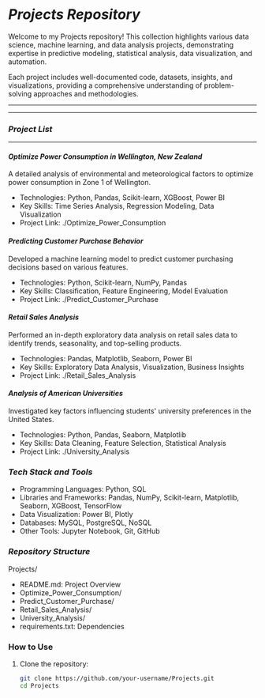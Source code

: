 # ***Projects Repository***
Welcome to my Projects repository! This collection highlights various data science, machine learning, and data analysis projects, demonstrating expertise in predictive modeling, statistical analysis, data visualization, and automation.

Each project includes well-documented code, datasets, insights, and visualizations, providing a comprehensive understanding of problem-solving approaches and methodologies.
***
***
### ***Project List***

---

#### ***Optimize Power Consumption in Wellington, New Zealand***
A detailed analysis of environmental and meteorological factors to optimize power consumption in Zone 1 of Wellington.
- Technologies: Python, Pandas, Scikit-learn, XGBoost, Power BI
- Key Skills: Time Series Analysis, Regression Modeling, Data Visualization
- Project Link: ./Optimize_Power_Consumption

#### ***Predicting Customer Purchase Behavior***
Developed a machine learning model to predict customer purchasing decisions based on various features.
- Technologies: Python, Scikit-learn, NumPy, Pandas
- Key Skills: Classification, Feature Engineering, Model Evaluation
- Project Link: ./Predict_Customer_Purchase

#### ***Retail Sales Analysis***
Performed an in-depth exploratory data analysis on retail sales data to identify trends, seasonality, and top-selling products.
- Technologies: Pandas, Matplotlib, Seaborn, Power BI
- Key Skills: Exploratory Data Analysis, Visualization, Business Insights
- Project Link: ./Retail_Sales_Analysis

#### ***Analysis of American Universities***
Investigated key factors influencing students' university preferences in the United States.
- Technologies: Python, Pandas, Seaborn, Matplotlib
- Key Skills: Data Cleaning, Feature Selection, Statistical Analysis
- Project Link: ./University_Analysis

### ***Tech Stack and Tools***
- Programming Languages: Python, SQL
- Libraries and Frameworks: Pandas, NumPy, Scikit-learn, Matplotlib, Seaborn, XGBoost, TensorFlow
- Data Visualization: Power BI, Plotly
- Databases: MySQL, PostgreSQL, NoSQL
- Other Tools: Jupyter Notebook, Git, GitHub

### ***Repository Structure***
Projects/
- README.md: Project Overview
- Optimize_Power_Consumption/
- Predict_Customer_Purchase/
- Retail_Sales_Analysis/
- University_Analysis/
- requirements.txt: Dependencies

### How to Use
1. Clone the repository:
   ```sh
   git clone https://github.com/your-username/Projects.git
   cd Projects
